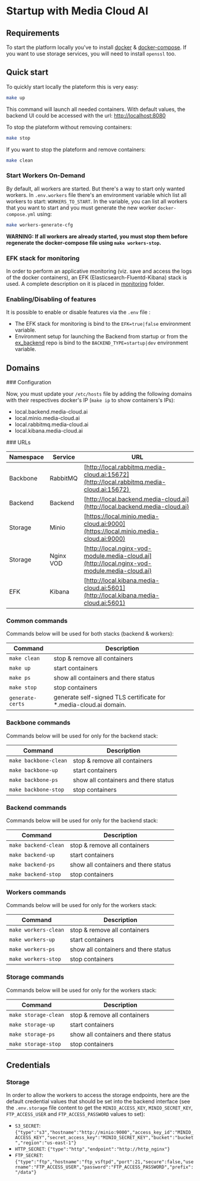 # Startup with Media Cloud AI

## Requirements

To start the platform locally you've to install [docker](https://www.docker.com) & [docker-compose](https://docs.docker.com/compose/).
If you want to use storage services, you will need to install `openssl` too.


## Quick start

To quickly start locally the plateform this is very easy:
```bash
make up
```

This command will launch all needed containers.
With default values, the backend UI could be accessed with the url: [http://localhost:8080](http://localhost:8080)

To stop the plateform without removing containers:
```bash
make stop
```

If you want to stop the plateform and remove containers:
```bash
make clean
```

### Start Workers On-Demand

By default, all workers are started. But there's a way to start only wanted workers.
In `.env.workers` file there's an environment variable which list all workers to start: `WORKERS_TO_START`.
In the variable, you can list all workers that you want to start and you must generate the new worker `docker-compose.yml` using:

```bash
make workers-generate-cfg
```

**WARNING: If all workers are already started, you must stop them before regenerate the docker-compose file using `make workers-stop`.**

### EFK stack for monitoring

In order to perform an applicative monitoring (viz. save and access the logs of the docker containers), an EFK (Elasticsearch-Fluentd-Kibana) stack is used. A complete description on it is placed in [monitoring](monitoring/README.md) folder.

### Enabling/Disabling of features

It is possible to enable or disable features via the `.env` file :
  - The EFK stack for monitoring is bind to the `EFK=true|false` environment variable.
  - Environment setup for launching the Backend from startup or from the [ex_backend](https://github.com/media-cloud-ai/ex_backend) repo is bind to the `BACKEND_TYPE=startup|dev` environment variable.

## Domains

### Configuration

Now, you must update your `/etc/hosts` file by adding the following domains with their respectives docker's IP (`make ip` to show containers's IPs):

* local.backend.media-cloud.ai
* local.minio.media-cloud.ai
* local.rabbitmq.media-cloud.ai
* local.kibana.media-cloud.ai

### URLs

| Namespace | Service   | URL |
|-----------|-----------|-----|
| Backbone  | RabbitMQ  | [http://local.rabbitmq.media-cloud.ai:15672](http://local.rabbitmq.media-cloud.ai:15672) |
| Backend   | Backend   | [http://local.backend.media-cloud.ai](http://local.backend.media-cloud.ai) |
| Storage   | Minio     | [https://local.minio.media-cloud.ai:9000](https://local.minio.media-cloud.ai:9000) |
| Storage   | Nginx VOD | [http://local.nginx-vod-module.media-cloud.ai](http://local.nginx-vod-module.media-cloud.ai) |
| EFK       | Kibana    | [http://local.kibana.media-cloud.ai:5601](http://local.kibana.media-cloud.ai:5601) |

### Common commands

Commands below will be used for both stacks (backend & workers):

| Command | Description |
|---------------|----------------|
| `make clean` | stop & remove all containers |
| `make up` | start containers |
| `make ps` | show all containers and there status |
| `make stop` | stop containers |
| `generate-certs` | generate self-signed TLS certificate for *.media-cloud.ai domain. |

### Backbone commands

Commands below will be used for only for the backend stack:

| Command | Description |
|---------------|----------------|
| `make backbone-clean` | stop & remove all containers |
| `make backbone-up` | start containers |
| `make backbone-ps` | show all containers and there status |
| `make backbone-stop` | stop containers |

### Backend commands

Commands below will be used for only for the backend stack:

| Command | Description |
|---------------|----------------|
| `make backend-clean` | stop & remove all containers |
| `make backend-up` | start containers |
| `make backend-ps` | show all containers and there status |
| `make backend-stop` | stop containers |

### Workers commands

Commands below will be used for only for the workers stack:

| Command | Description |
|---------------|----------------|
| `make workers-clean` | stop & remove all containers |
| `make workers-up` | start containers |
| `make workers-ps` | show all containers and there status |
| `make workers-stop` | stop containers |

### Storage commands

Commands below will be used for only for the workers stack:

| Command | Description |
|---------------|----------------|
| `make storage-clean` | stop & remove all containers |
| `make storage-up` | start containers |
| `make storage-ps` | show all containers and there status |
| `make storage-stop` | stop containers |


## Credentials

### Storage

In order to allow the workers to access the storage endpoints, here are the default credential values that should be set into the backend interface (see the `.env.storage` file content to get the `MINIO_ACCESS_KEY`, `MINIO_SECRET_KEY`, `FTP_ACCESS_USER` and `FTP_ACCESS_PASSWORD` values to set):

 * `S3_SECRET`: `{"type":"s3","hostname":"http://minio:9000","access_key_id":"MINIO_ACCESS_KEY","secret_access_key":"MINIO_SECRET_KEY","bucket":"bucket","region":"us-east-1"}`
 * `HTTP_SECRET`: `{"type":"http","endpoint":"http://http_nginx"}`
 * `FTP_SECRET`: `{"type":"ftp","hostname":"ftp_vsftpd","port":21,"secure":false,"username":"FTP_ACCESS_USER","password":"FTP_ACCESS_PASSWORD","prefix":"/data"}`
